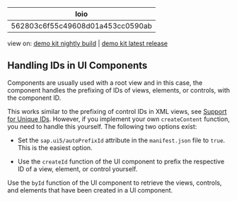 <!-- loio562803c6f55c49608d01a453cc0590ab -->

| loio |
| -----|
| 562803c6f55c49608d01a453cc0590ab |

<div id="loio">

view on: [demo kit nightly build](https://openui5nightly.hana.ondemand.com/#/topic/562803c6f55c49608d01a453cc0590ab) | [demo kit latest release](https://openui5.hana.ondemand.com/#/topic/562803c6f55c49608d01a453cc0590ab)</div>

## Handling IDs in UI Components

Components are usually used with a root view and in this case, the component handles the prefixing of IDs of views, elements, or controls, with the component ID.

This works similar to the prefixing of control IDs in XML views, see [Support for Unique IDs](Support_for_Unique_IDs_91f28be.md). However, if you implement your own `createContent` function, you need to handle this yourself. The following two options exist:

-   Set the `sap.ui5/autoPrefixId` attribute in the `manifest.json` file to `true`. This is the easiest option.

-   Use the `createId` function of the UI component to prefix the respective ID of a view, element, or control yourself.


Use the `byId` function of the UI component to retrieve the views, controls, and elements that have been created in a UI component.

